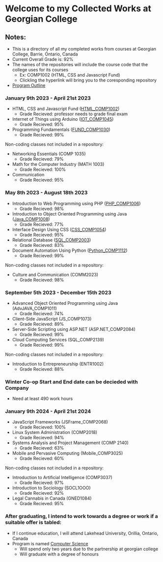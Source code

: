 # Welcome to my Collected Works at Georgian College

## Notes:
- This is a directory of all my completed works from courses at Georgian College, Barrie, Ontario, Canada
- Current Overall Grade is: 92%
- The names of the repositories will include the course code that the college uses for its courses
  - Ex: COMP1002 (HTML, CSS and Javascript Fund)
  - Clickling the hyperlink will bring you to the coresponding repository
- [Program Outline](https://cat.georgiancollege.ca/programs/cmpg/)

### January 9th 2023 - April 21st 2023
- HTML, CSS and Javascript Fund ([HTML_COMP1002](https://github.com/matthewantonis-georgiancollege/HTML_COMP1002))
  - Grade Recieved: professor needs to grade final exam
- Internet of Things using Arduino ([IOT_COMP1045](https://github.com/matthewantonis-georgiancollege/IOT_COMP1045))
  - Grade Recieved: 95%
- Programming Fundamentals ([FUND_COMP1030](https://github.com/matthewantonis-georgiancollege/FUND_COMP1030))
  - Grade Recieved: 99%

Non-coding classes not included in a repository: 
- Networking Essentials (COMP 1035)
  - Grade Recieved: 79%
- Math for the Computer Industry (MATH 1003)
  - Grade Recieved: 100%
- Communication
  -  Grade Recieved: 95%

### May 8th 2023 - August 18th 2023
- Introduction to Web Programming using PHP ([PHP_COMP1006](https://github.com/matthewantonis-georgiancollege/PHP_COMP1006))
  - Grade Recieved: 98%
- Introduction to Object Oriented Programming using Java ([Java_COMP1008](https://github.com/matthewantonis-georgiancollege/Java_COMP1008))
  - Grade Recieved: 77%
- Interface Design Using CSS ([CSS_COMP1054](https://github.com/matthewantonis-georgiancollege/CSS_COMP1054))
  - Grade Recieved: 95%
- Relational Database ([SQL_COMP2003](https://github.com/matthewantonis-georgiancollege/SQL_COMP2003))
  - Grade Recieved: 83%
- Document Automation Using Python ([Python_COMP1112](https://github.com/matthewantonis-georgiancollege/Python_COMP1112))
  - Grade Recieved: 99%

Non-coding classes not included in a repository: 
- Culture and Communication (COMM2023)
  - Grade Recieved: 98%

### September 5th 2023 - December 15th 2023
- Advanced Object Oriented Programming using Java (AdvJAVA_COMP1011)
  - Grade Recieved: 74%
- Client-Side JavaScript (JS_COMP1073)
  - Grade Recieved: 89%
- Server-Side Scripting using ASP.NET (ASP.NET_COMP2084)
  - Grade Recieved: 99%
- Cloud Computing Services (SQL_COMP2139)
  - Grade Recieved: 99%

Non-coding classes not included in a repository: 
- Introduction to Entrepreneurship (ENTR1002)
  - Grade Recieved: 88%

### Winter Co-op Start and End date can be decieded with Company
- Need at least 490 work hours 

### January 9th 2024 - April 21st 2024
- JavaScript Frameworks (JSFrame_COMP2068)
  - Grade Recieved: 100%
- Linux System Administration (COMP2018)
  - Grade Recieved: 94%
- Systems Analysis and Project Management (COMP 2140)
  - Grade Recieved: 63%
- Mobile and Pervasive Computing (Mobile_COMP3025)
  - Grade Recieved: 60%
 
Non-coding classes not included in a repository:
- Introduction to Artificial Intelligence (COMP3037)
  - Grade Recieved: 97%  
- Introduction to Sociology (SOCL1OOO)
  - Grade Recieved: 92%
- Legal Cannabis in Canada (GNED1084)
  - Grade Recieved: 95%

### After graduating, I intend to work towards a degree or work if a suitable offer is tabled:
- If I continue education, I will attend Lakehead University, Orillia, Ontario, Canada
- Program is named [Computer Science](https://www.lakeheadgeorgian.ca/programs/computer-science/)
  - Will spend only two years due to the partnership at georgian college
  - Will graduate with a degree of honours 
